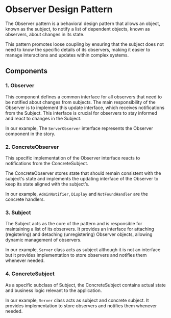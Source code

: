 # Observer Design Pattern
The Observer pattern is a behavioral design pattern that allows an object, known as the subject, to notify a list of dependent objects, known as observers, about changes in its state. 

This pattern promotes loose coupling by ensuring that the subject does not need to know the specific details of its observers, making it easier to manage interactions and updates within complex systems.

## Components
### 1. Observer
This component defines a common interface for all observers that need to be notified about changes from subjects. The main responsibility of the Observer is to implement this update interface, which receives notifications from the Subject. This interface is crucial for observers to stay informed and react to changes in the Subject.

In our example, The `ServerObserver` interface represents the Observer component in the story.

### 2. ConcreteObserver
This specific implementation of the Observer interface reacts to notifications from the ConcreteSubject.

The ConcreteObserver stores state that should remain consistent with the subject's state and implements the updating interface of the Observer to keep its state aligned with the subject’s.

In our example, `AdminNotifier`, `Display` and `NotFoundHandler` are the concrete handlers.

### 3. Subject
The Subject acts as the core of the pattern and is responsible for maintaining a list of its observers. It provides an interface for attaching (registering) and detaching (unregistering) Observer objects, allowing dynamic management of observers.

In our example, `Server` class acts as subject although it is not an interface but it provides implementation to store observers and notifies them whenever needed.

### 4. ConcreteSubject
As a specific subclass of Subject, the ConcreteSubject contains actual state and business logic relevant to the application.

In our example, `Server` class acts as subject and concrete subject. It provides implementation to store observers and notifies them whenever needed.